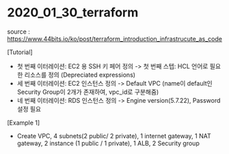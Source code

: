 # 2020_01_30_terraform

source : https://www.44bits.io/ko/post/terraform_introduction_infrastrucute_as_code

[Tutorial]
- 첫 번째 이터레이션: EC2 용 SSH 키 페어 정의 -> 첫 번째 스텝: HCL 언어로 필요한 리소스를 정의 (Depreciated expressions)
- 세 번째 이터레이션: EC2 인스턴스 정의 -> Default VPC (name이 default인 Security Group이 2개가 존재하여, vpc_id로 구분해줌)
- 네 번째 이터레이션: RDS 인스턴스 정의 -> Engine version(5.7.22), Password 설정 필요

[Example 1]
- Create VPC, 4 subnets(2 public/ 2 private), 1 internet gateway, 1 NAT gateway, 2 instance (1 public / 1 private), 1 ALB, 2 Security group